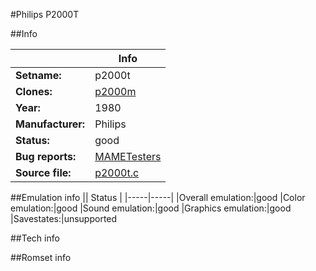 #Philips P2000T

##Info

||Info|
|-----|-----|
|**Setname:**|p2000t
|**Clones:**|[p2000m](p2000m.md)
|**Year:**|1980
|**Manufacturer:**|Philips
|**Status:**|good
|**Bug reports:**|[MAMETesters](http://mametesters.org/view_all_set.php?type=1&temporary=y&search=p2000t.c)
|**Source file:**|[p2000t.c](https://github.com/mamedev/mame/blob/master/src/mess/drivers/p2000t.c)

##Emulation info
|| Status |
|-----|-----|
|Overall emulation:|good
|Color emulation:|good
|Sound emulation:|good
|Graphics emulation:|good
|Savestates:|unsupported

##Tech info

##Romset info

<!--- START OF EDITED COMMENT DO NOT TOUCH TEXT ABOVE-->
